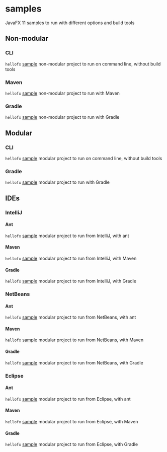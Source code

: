 # samples
JavaFX 11 samples to run with different options and build tools

## Non-modular

### CLI

`hellofx` [sample](Non-modular/CLI) non-modular project to run on command line, without build tools

### Maven

`hellofx` [sample](Non-modular/Maven) non-modular project to run with Maven

### Gradle

`hellofx` [sample](Non-modular/Gradle) non-modular project to run with Gradle

## Modular

### CLI

`hellofx` [sample](Modular/CLI) modular project to run on command line, without build tools

### Gradle

`hellofx` [sample](Modular/Gradle) modular project to run with Gradle

## IDEs

### IntelliJ

#### Ant

`hellofx` [sample](IDE/IntelliJ) modular project to run from IntelliJ, with ant

#### Maven

`hellofx` [sample](IDE/IntelliJ) modular project to run from IntelliJ, with Maven

#### Gradle

`hellofx` [sample](IDE/IntelliJ) modular project to run from IntelliJ, with Gradle


### NetBeans

#### Ant

`hellofx` [sample](IDE/NetBeans) modular project to run from NetBeans, with ant

#### Maven

`hellofx` [sample](IDE/NetBeans) modular project to run from NetBeans, with Maven

#### Gradle

`hellofx` [sample](IDE/NetBeans) modular project to run from NetBeans, with Gradle


### Eclipse

#### Ant

`hellofx` [sample](IDE/Eclipse) modular project to run from Eclipse, with ant

#### Maven

`hellofx` [sample](IDE/Eclipse) modular project to run from Eclipse, with Maven

#### Gradle

`hellofx` [sample](IDE/Eclipse) modular project to run from Eclipse, with Gradle
